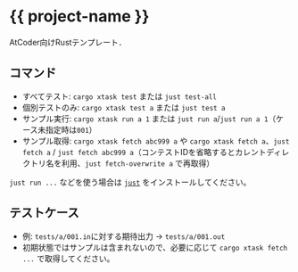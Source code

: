 # {{ project-name }}

AtCoder向けRustテンプレート．

## コマンド
- すべてテスト: `cargo xtask test` または `just test-all`
- 個別テストのみ: `cargo xtask test a` または `just test a`
- サンプル実行: `cargo xtask run a 1` または `just run a`/`just run a 1`（ケース未指定時は`001`）
- サンプル取得: `cargo xtask fetch abc999 a` や `cargo xtask fetch a`、`just fetch a` / `just fetch abc999 a`（コンテストIDを省略するとカレントディレクトリ名を利用、`just fetch-overwrite a` で再取得）

`just run ...` などを使う場合は [`just`](https://github.com/casey/just) をインストールしてください。

## テストケース
- 例: `tests/a/001.in`に対する期待出力 → `tests/a/001.out`
- 初期状態ではサンプルは含まれないので、必要に応じて `cargo xtask fetch ...` で取得してください。
